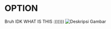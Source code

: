 # OPTION
Bruh IDK WHAT IS THIS :))))))
![Deskripsi Gambar](https://stream-asset.stockbit.com/stream_1410915_00163e86-8dec-409a-893b-ac67451389c6_1.jpg)
